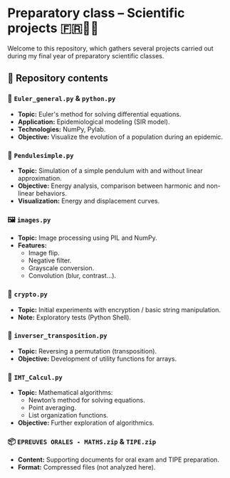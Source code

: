 # Preparatory class – Scientific projects 🇫🇷👨‍🏫

Welcome to this repository, which gathers several projects carried out during my final year of preparatory scientific classes.

## 📁 Repository contents

### 🔢 `Euler_general.py` & `python.py`
- **Topic:** Euler's method for solving differential equations.  
- **Application:** Epidemiological modeling (SIR model).  
- **Technologies:** NumPy, Pylab.  
- **Objective:** Visualize the evolution of a population during an epidemic.

### 🎢 `Pendulesimple.py`
- **Topic:** Simulation of a simple pendulum with and without linear approximation.  
- **Objective:** Energy analysis, comparison between harmonic and non-linear behaviors.  
- **Visualization:** Energy and displacement curves.

### 🖼️ `images.py`
- **Topic:** Image processing using PIL and NumPy.  
- **Features:**  
  - Image flip.  
  - Negative filter.  
  - Grayscale conversion.  
  - Convolution (blur, contrast...).

### 🔐 `crypto.py`
- **Topic:** Initial experiments with encryption / basic string manipulation.  
- **Note:** Exploratory tests (Python Shell).

### 🔁 `inverser_transposition.py`
- **Topic:** Reversing a permutation (transposition).  
- **Objective:** Development of utility functions for arrays.

### 📐 `IMT_Calcul.py`
- **Topic:** Mathematical algorithms:  
  - Newton’s method for solving equations.  
  - Point averaging.  
  - List organization functions.  
- **Objective:** Further exploration of algorithmics.

### 📦 `EPREUVES ORALES - MATHS.zip` & `TIPE.zip`
- **Content:** Supporting documents for oral exam and TIPE preparation.  
- **Format:** Compressed files (not analyzed here).
